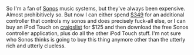 So I'm a fan of [Sonos](http://www.sonos.com) music systems, but they've always been expensive. Almost prohibitively so. But now I can either spend [$349](http://sonos.com/products/controllers/cr200/default.aspx?rdr=true&LangType=1033) for an additional controller that controls my sonos and does precisely fuck-all else, or I can buy an iPod Touch on [craigslist](http://boulder.craigslist.org) for $125 and then download the free Sonos controller application, plus do all the other iPod Touch stuff. I'm not sure who Sonos thinks is going to buy this thing anymore other than the utterly rich and utterly clueless.